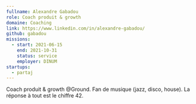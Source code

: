 ```yaml
---
fullname: Alexandre Gabadou
role: Coach produit & growth
domaine: Coaching
link: https://www.linkedin.com/in/alexandre-gabadou/
github: gabadou
missions:
  - start: 2021-06-15
    end: 2021-10-31
    status: service
    employer: DINUM
startups:
  - partaj
---
```


Coach produit & growth @Ground.
Fan de musique (jazz, disco, house).
La réponse à tout est le chiffre 42.
